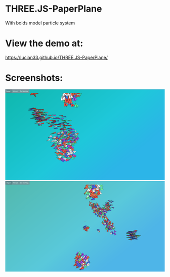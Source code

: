 # THREE.JS-PaperPlane
With boids model particle system 

# View the demo at:
   https://lucian33.github.io/THREE.JS-PaperPlane/
# Screenshots:
<img src="https://github.com/lucian33/THREE.JS-PaperPlane/blob/master/screenshot1.png"/> <img src="https://github.com/lucian33/THREE.JS-PaperPlane/blob/master/screenshot2.png"/>
